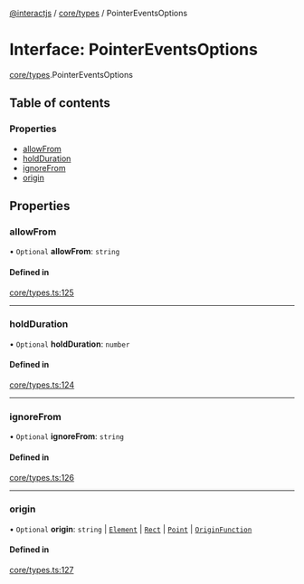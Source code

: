 [@interactjs](../README.md) / [core/types](../modules/core_types.md) / PointerEventsOptions

# Interface: PointerEventsOptions

[core/types](../modules/core_types.md).PointerEventsOptions

## Table of contents

### Properties

- [allowFrom](core_types.PointerEventsOptions.md#allowfrom)
- [holdDuration](core_types.PointerEventsOptions.md#holdduration)
- [ignoreFrom](core_types.PointerEventsOptions.md#ignorefrom)
- [origin](core_types.PointerEventsOptions.md#origin)

## Properties

### allowFrom

• `Optional` **allowFrom**: `string`

#### Defined in

[core/types.ts:125](https://github.com/ehtick/interact.js/blob/d3d4746/packages/@interactjs/core/types.ts#L125)

___

### holdDuration

• `Optional` **holdDuration**: `number`

#### Defined in

[core/types.ts:124](https://github.com/ehtick/interact.js/blob/d3d4746/packages/@interactjs/core/types.ts#L124)

___

### ignoreFrom

• `Optional` **ignoreFrom**: `string`

#### Defined in

[core/types.ts:126](https://github.com/ehtick/interact.js/blob/d3d4746/packages/@interactjs/core/types.ts#L126)

___

### origin

• `Optional` **origin**: `string` \| [`Element`](../modules/core_types.md#element) \| [`Rect`](core_types.Rect.md) \| [`Point`](core_types.Point.md) \| [`OriginFunction`](../modules/core_types.md#originfunction)

#### Defined in

[core/types.ts:127](https://github.com/ehtick/interact.js/blob/d3d4746/packages/@interactjs/core/types.ts#L127)
